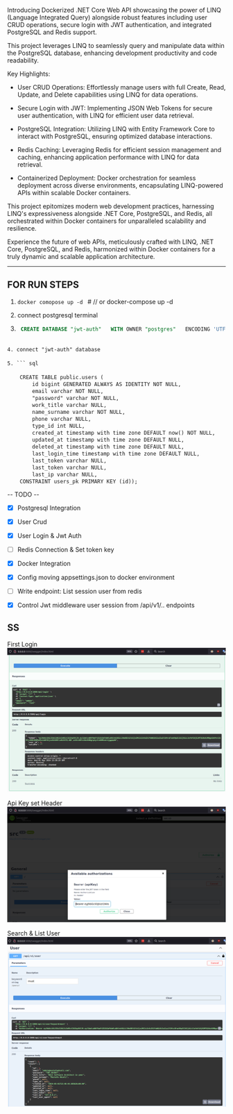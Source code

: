 Introducing Dockerized .NET Core Web API showcasing the power of LINQ (Language Integrated Query) alongside robust features including user CRUD operations, secure login with JWT authentication, and integrated PostgreSQL and Redis support.

This project leverages LINQ to seamlessly query and manipulate data within the PostgreSQL database, enhancing development productivity and code readability.

Key Highlights:

-    User CRUD Operations: Effortlessly manage users with full Create, Read, Update, and Delete capabilities using LINQ for data operations.

-    Secure Login with JWT: Implementing JSON Web Tokens for secure user authentication, with LINQ for efficient user data retrieval.

-    PostgreSQL Integration: Utilizing LINQ with Entity Framework Core to interact with PostgreSQL, ensuring optimized database interactions.

-    Redis Caching: Leveraging Redis for efficient session management and caching, enhancing application performance with LINQ for data retrieval.

-    Containerized Deployment: Docker orchestration for seamless deployment across diverse environments, encapsulating LINQ-powered APIs within scalable Docker containers.

This project epitomizes modern web development practices, harnessing LINQ's expressiveness alongside .NET Core, PostgreSQL, and Redis, all orchestrated within Docker containers for unparalleled scalability and resilience.

Experience the future of web APIs, meticulously crafted with LINQ, .NET Core, PostgreSQL, and Redis, harmonized within Docker containers for a truly dynamic and scalable application architecture.


--------------------- 
## FOR RUN STEPS
1. ```docker comopose up -d ``` # // or docker-compose up -d 

2. connect postgresql terminal

3. ``` sql 
    CREATE DATABASE "jwt-auth"   WITH OWNER "postgres"   ENCODING 'UTF8'; 
```

4. connect "jwt-auth" database

5. ``` sql 

    CREATE TABLE public.users (
        id bigint GENERATED ALWAYS AS IDENTITY NOT NULL,
        email varchar NOT NULL,
        "password" varchar NOT NULL,
        work_title varchar NULL,
        name_surname varchar NOT NULL,
        phone varchar NULL,
        type_id int NULL,
        created_at timestamp with time zone DEFAULT now() NOT NULL,
        updated_at timestamp with time zone DEFAULT NULL,
        deleted_at timestamp with time zone DEFAULT NULL,
        last_login_time timestamp with time zone DEFAULT NULL,
        last_token varchar NULL,
        last_token varchar NULL,
        last_ip varchar NULL,
    CONSTRAINT users_pk PRIMARY KEY (id));
```


-- TODO --
- [x] Postgresql Integration
- [x] User Crud 
- [x] User Login & Jwt Auth
- [ ] Redis Connection & Set token key
- [x] Docker Integration
- [x] Config moving appsettings.json to docker environment
- [ ] Write endpoint: List session user from redis
- [x] Control Jwt middleware user session from /api/v1/.. endpoints


## SS
First Login
![screenshot](./docs/first_login.png)

Api Key set Header
![screenshot](./docs/apikey_set_for_header.png)

Search & List User
![screenshot](./docs/user_search.png)
